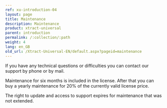 ```yaml
---
ref: xu-introduction-04
layout: page
title: Maintenance
description: Maintenance
product: xtract-universal
parent: introduction
permalink: /:collection/:path
weight: 4
lang: en_GB
old_url: /Xtract-Universal-EN/default.aspx?pageid=maintenance
---
```


If you have any technical questions or difficulties you can contact our support by phone or by mail.

Maintenance for six months is included in the license. After that you can buy a yearly maintenance for 20% of the currently valid license price.

The right to update and access to support expires for maintenance that was not extended.